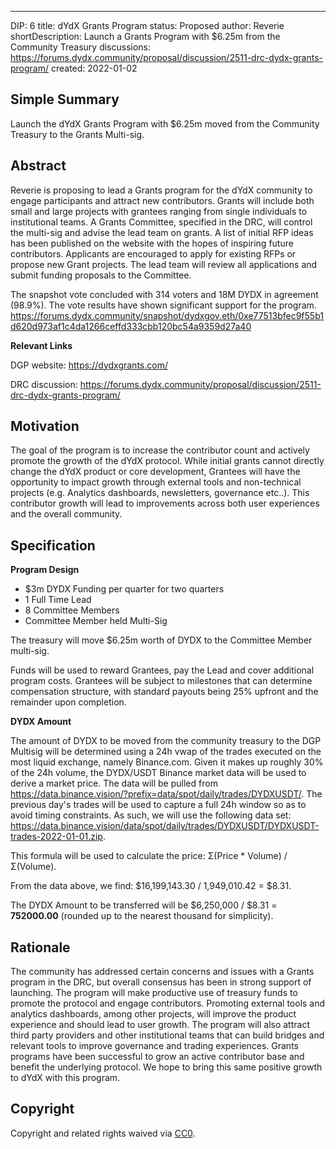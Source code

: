 ---
DIP: 6
title: dYdX Grants Program
status: Proposed
author: Reverie
shortDescription: Launch a Grants Program with $6.25m from the Community Treasury
discussions: https://forums.dydx.community/proposal/discussion/2511-drc-dydx-grants-program/
created: 2022-01-02


## Simple Summary

Launch the dYdX Grants Program with $6.25m moved from the Community Treasury to the Grants Multi-sig.

## Abstract

Reverie is proposing to lead a Grants program for the dYdX community to engage participants and attract new contributors. Grants will include both small and large projects with grantees ranging from single individuals to institutional teams. A Grants Committee, specified in the DRC, will control the multi-sig and
advise the lead team on grants. A list of initial RFP ideas has been published on the website with the hopes of inspiring future contributors. Applicants are
encouraged to apply for existing RFPs or propose new Grant projects. The lead team will review all applications and submit funding proposals to the Committee.

The snapshot vote concluded with 314 voters and 18M DYDX in agreement (98.9%). The vote results have shown significant support for the program.
https://forums.dydx.community/snapshot/dydxgov.eth/0xe77513bfec9f55b1d620d973af1c4da1266ceffd333cbb120bc54a9359d27a40

**Relevant Links**

DGP website: https://dydxgrants.com/

DRC discussion: https://forums.dydx.community/proposal/discussion/2511-drc-dydx-grants-program/

## Motivation

The goal of the program is to increase the contributor count and actively promote the growth of the dYdX protocol. While initial grants cannot directly change
the dYdX product or core development, Grantees will have the opportunity to impact growth through external tools and non-technical projects (e.g. Analytics dashboards, newsletters, governance etc..). This contributor growth will lead to improvements across both user experiences and the overall community.

## Specification

**Program Design**

* $3m DYDX Funding per quarter for two quarters
* 1 Full Time Lead
* 8 Committee Members
* Committee Member held Multi-Sig

The treasury will move $6.25m worth of DYDX to the Committee Member multi-sig.

Funds will be used to reward Grantees, pay the Lead and cover additional program costs. Grantees will be subject to milestones that can determine compensation structure, with standard payouts being 25% upfront and the remainder upon completion.

**DYDX Amount**

The amount of DYDX to be moved from the community treasury to the DGP Multisig will be determined using a 24h vwap of the trades executed on the most liquid exchange, namely Binance.com. Given it makes up roughly 30% of the 24h volume, the DYDX/USDT Binance market data will be used to derive a market price. The data will be pulled from https://data.binance.vision/?prefix=data/spot/daily/trades/DYDXUSDT/. The previous day's trades will be used to capture a full 24h window so as to avoid timing constraints. As such, we will use the following data set: https://data.binance.vision/data/spot/daily/trades/DYDXUSDT/DYDXUSDT-trades-2022-01-01.zip.

This formula will be used to calculate the price: Σ(Price * Volume) / Σ(Volume).

From the data above, we find: $16,199,143.30 / 1,949,010.42 = $8.31.

The DYDX Amount to be transferred will be $6,250,000 / $8.31 = **752000.00** (rounded up to the nearest thousand for simplicity).


## Rationale

The community has addressed certain concerns and issues with a Grants program in the DRC, but overall consensus has been in strong support of launching. The program will make productive use of treasury funds to promote the protocol and engage contributors. Promoting external tools and analytics dashboards, among other projects, will improve the product experience and should lead to user growth. The program will also attract third party providers and other institutional teams that can build bridges and relevant tools to improve governance and trading experiences.
Grants programs have been successful to grow an active contributor base and benefit the underlying protocol. We hope to bring this same positive growth to dYdX with this program.


## Copyright

Copyright and related rights waived via [CC0](https://creativecommons.org/publicdomain/zero/1.0/).

